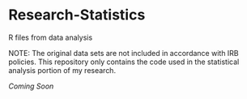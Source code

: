 # Research-Statistics
R files from data analysis

NOTE: The original data sets are not included in accordance with IRB policies. This repository only contains the code used in the statistical analysis portion of my research. 

*Coming Soon*
